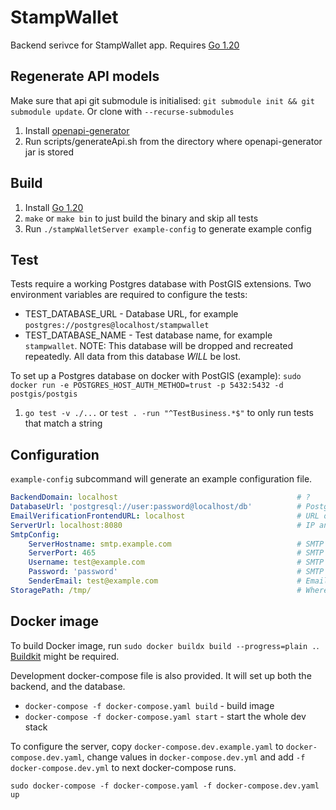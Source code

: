 # StampWallet

Backend serivce for StampWallet app.
Requires [Go 1.20](https://go.dev/doc/install)

## Regenerate API models

Make sure that api git submodule is initialised: `git submodule init && git submodule update`. 
Or clone with `--recurse-submodules`
 
1. Install [openapi-generator](https://openapi-generator.tech/docs/installation)
2. Run scripts/generateApi.sh from the directory where openapi-generator jar is stored

## Build

1. Install [Go 1.20](https://go.dev/doc/install)
2. `make` or `make bin` to just build the binary and skip all tests
3. Run `./stampWalletServer example-config` to generate example config

## Test

Tests require a working Postgres database with PostGIS extensions. Two environment variables are required to configure the tests:

* TEST_DATABASE_URL - Database URL, for example `postgres://postgres@localhost/stampwallet`
* TEST_DATABASE_NAME - Test database name, for example `stampwallet`. NOTE: This database will be dropped and recreated repeatedly. All data from this database *WILL* be lost.

To set up a Postgres database on docker with PostGIS (example): `sudo docker run -e POSTGRES_HOST_AUTH_METHOD=trust -p 5432:5432 -d postgis/postgis`

1. `go test -v ./...` or `test . -run "^TestBusiness.*$"` to only run tests that match a string

## Configuration 

`example-config` subcommand will generate an example configuration file. 

```yaml
BackendDomain: localhost                                        # ?
DatabaseUrl: 'postgresql://user:password@localhost/db'          # Postgres database URL 
EmailVerificationFrontendURL: localhost                         # URL of email verification website
ServerUrl: localhost:8080                                       # IP and port the server will listen on (TODO: change name)
SmtpConfig:
    ServerHostname: smtp.example.com                            # SMTP Server hostname
    ServerPort: 465                                             # SMTP Server port
    Username: test@example.com                                  # SMTP auth username
    Password: 'password'                                        # SMTP auth password
    SenderEmail: test@example.com                               # Email Address to put in "from" field
StoragePath: /tmp/                                              # Where to store uploaded files
```

## Docker image 

To build Docker image, run `sudo docker buildx build --progress=plain .`. [Buildkit](https://docs.docker.com/build/buildkit/) might be required.

Development docker-compose file is also provided. It will set up both the backend, and the database.
* `docker-compose -f docker-compose.yaml build` - build image
* `docker-compose -f docker-compose.yaml start` - start the whole dev stack

To configure the server, copy `docker-compose.dev.example.yaml` to `docker-compose.dev.yaml`, change values in `docker-compose.dev.yml` and add `-f docker-compose.dev.yml` to next docker-compose runs.

`sudo docker-compose -f docker-compose.yaml -f docker-compose.dev.yaml up`

